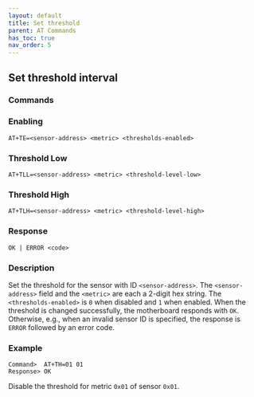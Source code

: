 ```yaml
---
layout: default
title: Set threshold
parent: AT Commands
has_toc: true
nav_order: 5
---
```


## Set threshold interval

### Commands


### Enabling
```
AT+TE=<sensor-address> <metric> <thresholds-enabled> 
```

### Threshold Low

```
AT+TLL=<sensor-address> <metric> <threshold-level-low>
```
### Threshold High

```
AT+TLH=<sensor-address> <metric> <threshold-level-high>
```


### Response
```
OK | ERROR <code>
```

### Description
Set the threshold for the sensor with ID `<sensor-address>`. The `<sensor-address>` field and the `<metric>` are each a 2-digit hex string. The `<thresholds-enabled>` is `0` when disabled and `1` when enabled. When the threshold is changed successfully, the motherboard responds with `OK`. Otherwise, e.g., when an invalid sensor ID is specified, the response is `ERROR` followed by an error code. 

### Example
```
Command>  AT+TH=01 01
Response> OK
```
Disable the threshold for metric `0x01` of sensor `0x01`. 

